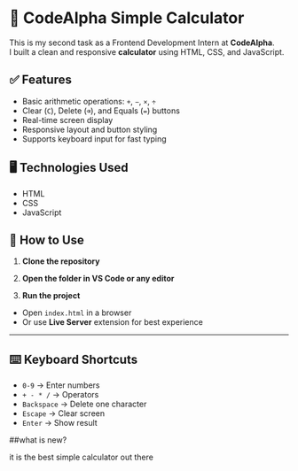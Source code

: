 # 🔢 CodeAlpha Simple Calculator

This is my second task as a Frontend Development Intern at **CodeAlpha**.  
I built a clean and responsive **calculator** using HTML, CSS, and JavaScript.


## ✅ Features

- Basic arithmetic operations: `+`, `−`, `×`, `÷`
- Clear (`C`), Delete (`⌫`), and Equals (`=`) buttons
- Real-time screen display
- Responsive layout and button styling
- Supports keyboard input for fast typing



## 🖥️ Technologies Used

- HTML
- CSS
- JavaScript


## 🚀 How to Use

1. **Clone the repository**

2. **Open the folder in VS Code or any editor**

3. **Run the project**  
- Open `index.html` in a browser  
- Or use **Live Server** extension for best experience

---

## ⌨️ Keyboard Shortcuts

- `0-9` → Enter numbers  
- `+ - * /` → Operators  
- `Backspace` → Delete one character  
- `Escape` → Clear screen  
- `Enter` → Show result  

##what is new?

it is the best simple calculator out there
